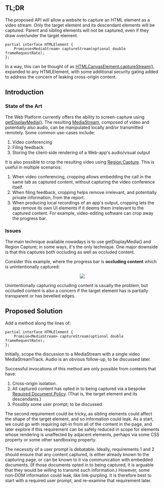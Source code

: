 ## TL;DR

The proposed API will allow a website to capture an HTML element as a video stream. Only the target element and its descendant elements will be captured. Parent and sibling elements will not be captured, even if they draw over/under the target element.

```webidl
partial interface HTMLElement {
    Promiose<MediaStream> captureStream(optional double frameRequestRate);
};
```

In a way, this can be thought of as [HTMLCanvasElement.captureStream()](https://w3c.github.io/mediacapture-fromelement/#html-canvas-element-media-capture-extensions), expanded to any HTMLElement, with some additional security gating added to address the concern of leaking cross-origin content.


## Introduction

### State of the Art

The Web Platform currently offers the ability to screen-capture using [getDisplayMedia()](https://www.w3.org/TR/screen-capture/#mediadevices-additions). The resulting [MediaStream](https://www.w3.org/TR/mediacapture-streams/#dom-mediastream), composed of video and potentially also audio, can be manipulated locally and/or transmitted remotely. Some common use-cases include:
1. Video conferencing
2. Filing feedback
3. Storing the client-side rendering of a Web-app's audio/visual output

It is also possible to crop the resulting video using [Region Capture](https://w3c.github.io/mediacapture-region/). This is useful in multiple scenarios:
1. When video conferencing, cropping allows embedding the call in the same tab as captured content, without capturing the video conference itself.
2. When filing feedback, cropping helps remove irrelevant, and potentially private information, from the report.
3. When producing local recordings of an app's output, cropping lets the app remove its own UI elements if it deems them irrelevant to the captured content. For example, video-editing software can crop away the progress bar.

### Issues

The main technique available nowadays is to use getDisplayMedia() and Region Capture; in some ways, it's the only technique. One major downside is that this captures both occluding as well as occluded content.

Consider this example, where the progress bar is **occluding content** which is unintentionally captured:
<p align = "center">
<img src = "https://user-images.githubusercontent.com/22117736/196652116-713335ce-9ed8-4c50-95d7-3b03040c33ad.png">
</p>

Unintentionally capturing occluding content is usually the problem, but occluded content is also a concern if the target element has is partially transparent or has bevelled edges.

## Proposed Solution

Add a method along the lines of:

```webidl
partial interface HTMLElement {
    Promise<MediaStream> captureStream(optional double frameRequestRate);
};
```

Initially, scope the discussion to a MediaStream with a single video MediaStreamTrack. Audio is an obvious follow-up, to be discussed later.

Successful invocations of this method are only possible from contexts that have:
1. Cross-origin isolation.
2. All captured content has opted in to being captured via a bespoke [Required Document Policy](https://wicg.github.io/document-policy/#required-document-policy). (That is, the target element and its descendants.)
3. Possibly some user prompt; to be discussed.

The second requirement could be tricky, as sibling elements could affect the shape of the target element, and so information could leak. As a start, we could go with requiring opt-in from all of the content in the page, and later explore if this requirement can be safely reduced in scope for elements whose rendering is unaffected by adjacent elements, perhaps via some CSS property or some other sandboxing property.

The necessity of a user prompt is debatable. Ideally, requirements 1 and 2 should ensure that any content captured, is either already known to the capturing page, or can be known to it via communication with embedded documents. (If those documents opted in to being captured, it is arguable that they would be willing to transmit such information.) However, some non-DOM information could leak, like link-purpling. It is therefore best to start with a required user prompt, and re-examine that requirement later.
